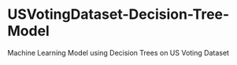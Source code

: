 # USVotingDataset-Decision-Tree-Model
Machine Learning Model using Decision Trees on US Voting Dataset
